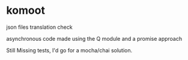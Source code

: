 komoot
======

json files translation check 

asynchronous code made using the Q module and a promise approach

Still Missing tests, I'd go for a mocha/chai solution.
